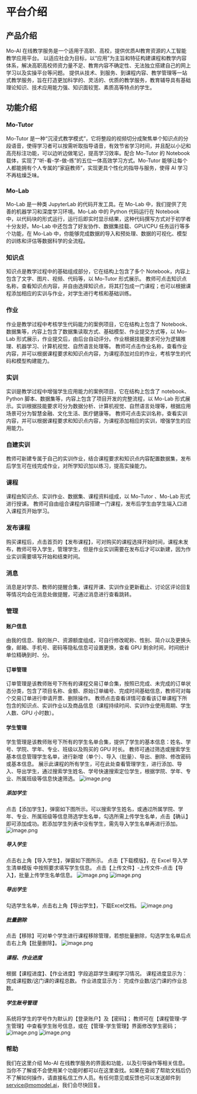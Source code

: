 # 平台介绍

## 产品介绍

Mo-AI 在线教学服务是一个适用于高职、高校，提供优质AI教育资源的人工智能教学应用平台。 以适应社会为目标，以“应用”为主旨和特征构建课程和教学内容体系，解决高职高校师资力量不足、教育内容不确定性、无法独立搭建自己的网上学习以及实操平台等问题。 提供从技术、到服务、到课程内容、教学管理等一站式教学服务，旨在打造更加科学的、灵活的、优质的教学服务，教育辅导具有基础理论知识、技术应用能力强、知识面较宽、素质高等特点的学生。

## 功能介绍

### Mo-Tutor

Mo-Tutor 是一种“沉浸式教学模式”，它将整段的视频切分成聚焦单个知识点的分段语音，使得学习者可以按需听取指导语音，有效节省学习时间，并且配以小记和高亮标注功能，可以边听边做笔记，提高学习效率。配合 Mo-Tutor 的 Notebook 载体，实现了“听-看-学-做-练”的五位一体高效学习方式。Mo-Tutor 能够让每个人都能拥有个人专属的“家庭教师”，实现更具个性化的指导与服务，使得 AI 学习不再枯燥乏味。

### Mo-Lab

Mo-Lab 是一种类 JupyterLab 的代码开发工具。在 Mo-Lab 中，我们提供了完善的机器学习和深度学习环境。Mo-Lab 中的 Python 代码运行在 Notebook 中，以代码块的形式运行，运行后即实时显示结果，这种代码撰写方式对于初学者十分友好。Mo-Lab 中还包含了好友协作、数据集挂载、GPU/CPU 任务运行等多个功能，在 Mo-Lab 中，你能够完成数据的导入和预处理、数据的可视化、模型的训练和评估等数据科学的全流程。

### 知识点

知识点是教学过程中的基础组成部分，它在结构上包含了多个 Notebook，内容上包含了文字、图片、视频、代码等，以 Mo-Tutor 形式展示。
教师可点击知识点名称，查看知识点内容，并自由选择知识点，将其打包成一门课程；也可以根据课程添加相应的实训与作业，对学生进行考核和基础训练。

### 作业

作业是教学过程中考核学生代码能力的案例项目，它在结构上包含了 Notebook、数据集等，内容上包含了数据集读取方式、基础模型、作业提交方式等，以 Mo-Lab 形式展示，作业提交后，由后台自动评分。作业根据技能要求可分为逻辑推理、机器学习、计算机视觉、自然语言处理等。
教师可点击作业名称，查看作业内容，并可以根据课程要求和知识点内容，为课程添加对应的作业，考核学生的代码和模型构建能力。

### 实训

实训是教学过程中增强学生应用能力的案例项目，它在结构上包含了 notebook、Python 脚本、数据集等，内容上包含了项目开发的完整流程，以 Mo-Lab 形式展示。实训根据技能要求可分为数据分析、计算机视觉、自然语言处理等，根据应用场景可分为智慧金融、文化生活、医疗健康等。
教师可点击实训名称，查看实训内容，并可以根据课程要求和知识点内容，为课程添加相应的实训，增强学生的应用能力。

### 自建实训

教师可新建专属于自己的实训作业，结合课程要求和知识点内容配置数据集，发布后学生可在线完成作业，对所学知识加以练习，提高实操能力。

### 课程

课程由知识点、实训作业、数据集、课程资料组成，以 Mo-Tutor 、Mo-Lab 形式进行授课。
教师可自由组合课程内容搭建一门课程，发布后学生由学生端入口进入课程页开始学习。

### 发布课程

购买课程后，点击首页的【发布课程】，可对购买的课程选择开始时间，课程未发布，教师可导入学生，管理学生，但是作业实训需要在发布后才可以新建，因为作业实训需要填写开始和结束时间。

### 消息

消息是对学员、教师的提醒合集，课程开课、实训作业更新截止、讨论区评论回复等情况均会在消息处做提醒，可通过消息进行查看跳转。

### 管理

#### 账户信息

由我的信息、我的账户、资源额度组成，可自行修改昵称、性别、简介以及更换头像，邮箱、手机号、密码等隐私信息可设置更换，查看 GPU 剩余时间，时间统计单位精确到时、分。

#### 订单管理

订单管理是该教师账号下所有的课程交易订单合集，按照已完成、未完成的订单状态分类，包含了项目名称、金额、原始订单编号、完成时间基础信息，教师可对每个交易订单进行申请开票、删除操作。
教师点击查看详情可查看该订单课程下所包含的知识点、实训作业以及商品信息（课程持续时间、实训作业使用周期、学生人数、GPU 小时数）。

#### 学生管理

学生管理是该教师账号下所有的学生名单合集，提供了学生的基本信息：姓名、学号、学院、学年、专业、班级以及购买的 GPU 时长。
教师可通过筛选或搜索学生基本信息管理学生名单，进行新增（单个）、导入（批量）、导出、删除、修改密码或基本信息。
展示此课程的所有学生，可在此处查看管理学生，进行添加、导入、导出学生，通过搜索学生姓名、学号快速搜索定位学生，根据学院、学年、专业、所属班级等信息快速筛选。
![image.png](https://imgbed.momodel.cn/64abe71ea68a99f7113a0679.png)

##### 添加学生

点击【添加学生】，弹窗如下图所示。可以搜索学生姓名，或通过所属学院、学年、专业、所属班级等信息筛选学生名单，勾选所需上传学生名单，点击【确认】即可添加成功。若添加学生列表中没有学生，需先导入学生名单再进行添加。
![image.png](https://imgbed.momodel.cn/64abe71fa68a99f7113a067a.png)

##### 导入学生

点击右上角【导入学生】，弹窗如下图所示。
点击【下载模版】，在 Excel 导入学生清单模版 中按照要求填写学生信息。
点击【上传文件】-上传文件-点击【导入】，批量上传学生名单信息。
![image.png](https://imgbed.momodel.cn/64abe71fa68a99f7113a067b.png)
![image.png](https://imgbed.momodel.cn/64abe71fa68a99f7113a067c.png)

##### 导出学生

勾选学生名单，点击右上角【导出学生】，下载Excel文档。
![image.png](https://imgbed.momodel.cn/64abe71fa68a99f7113a067d.png)

##### 批量删除

点击【移除】可对单个学生进行课程移除管理，若想批量删除，勾选学生名单后点击右上角【批量删除】。
![image.png](https://imgbed.momodel.cn/64abe720a68a99f7113a067e.png)

##### 课程、作业进度

根据【课程进度】、【作业进度】字段追踪学生课程学习情况。
课程进度显示为： 完成课程数/这门课的课程总数。
作业进度显示为： 完成作业数/这门课的作业总数。

##### 学生账号管理

系统将学生的学号作为默认的【登录账户】及【密码】；
教师可在【课程管理-学生管理】中查看学生账号信息，或在【管理-学生管理】界面修改学生密码；
![image.png](https://imgbed.momodel.cn/mo/1024/学生管理.png)
![image.png](https://imgbed.momodel.cn/mo/1024/修改密码.png)

### 帮助

我们在这里介绍 Mo-AI 在线教学服务的界面和功能，以及引导操作等相关信息。当你不了解或不会使用某个功能时都可以在这里查找。如果在查阅了帮助文档后仍不了解如何操作，请直接私信工作人员。有任何意见或反馈也可以发送邮件到[service@momodel.ai](mailto:service@momodel.ai)，我们会尽快回复。
